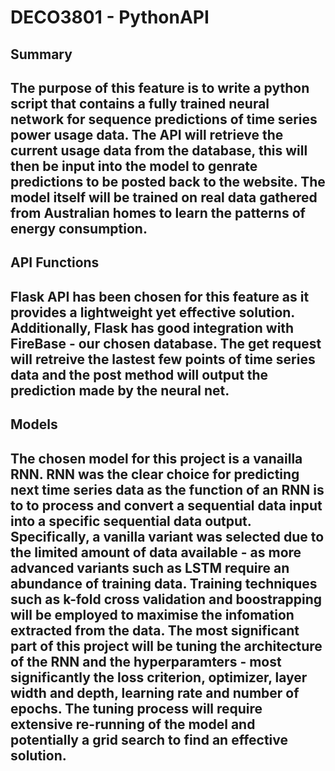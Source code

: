 
# DECO3801 - PythonAPI

## Summary

The purpose of this feature is to write a python script that contains a fully trained neural network for sequence predictions of time series power usage data. The API will retrieve the current usage data from the database, this will then be input into the model to genrate predictions to be posted back to the website. The model itself will be trained on real data gathered from Australian homes to learn the patterns of energy consumption. 
---

## API Functions

Flask API has been chosen for this feature as it provides a lightweight yet effective solution. Additionally, Flask has good integration with FireBase - our chosen database. The get request will retreive the lastest few points of time series data and the post method will output the prediction made by the neural net. 
---

## Models

The chosen model for this project is a vanailla RNN. RNN was the clear choice for predicting next time series data as the function of an RNN is to to process and convert a sequential data input into a specific sequential data output. Specifically, a vanilla variant was selected due to the limited amount of data available - as more advanced variants such as LSTM require an abundance of training data. Training techniques such as k-fold cross validation and boostrapping will be employed to maximise the infomation extracted from the data. The most significant part of this project will be tuning the architecture of the RNN and the hyperparamters - most significantly the loss criterion, optimizer, layer width and depth, learning rate and number of epochs. The tuning process will require extensive re-running of the model and potentially a grid search to find an effective solution. 
---